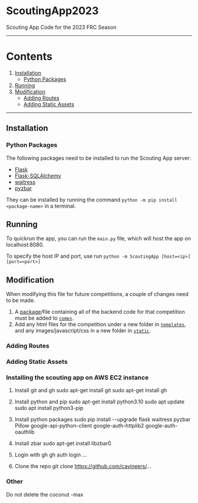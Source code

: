 # ScoutingApp2023
Scouting App Code for the 2023 FRC Season

---
# Contents
1. [Installation](#installation)
   - [Python Packages](#python-packages)
2. [Running](#running)
3. [Modification](#modification)
   - [Adding Routes](#adding-routes)
   - [Adding Static Assets](#adding-static-assets)

---

## Installation
### Python Packages
The following packages need to be installed to run the Scouting App server:
- [Flask](https://pypi.org/project/Flask/)
- [Flask-SQLAlchemy](https://pypi.org/project/Flask-SQLAlchemy/)
- [waitress](https://pypi.org/project/waitress/)
- [pyzbar](https://pypi.org/project/pyzbar/)

They can be installed by running the command `python -m pip install <package-name>` in a terminal.

## Running
To quickrun the app, you can run the `main.py` file, which will host the app on localhost:8080.

To specify the host IP and port, use run `python -m ScoutingApp [host=<ip>] [port=<port>]`

## Modification

When modifying this file for future competitions, a couple of changes need to be made.

1. A [package](https://packaging.python.org/en/latest/tutorials/packaging-projects/)/file containing all of the backend code for that competition must be added to [`comps`](comps).
2. Add any html files for the competition under a new folder in [`templates`](templates), and any images/javascript/css in a new folder in [`static`](static).

### Adding Routes

### Adding Static Assets

### Installing the scouting app on AWS EC2 instance

1. Install git and gh
sudo apt-get install git
sudo apt-get install gh

2. Install python and pip
sudo apt-get install python3.10
sudo apt update
sudo apt install python3-pip

3. Install python packages
sudo pip install --upgrade flask waitress pyzbar Pillow google-api-python-client google-auth-httplib2 google-auth-oauthlib

4. Install zbar
sudo apt-get install libzbar0

5. Login with gh
gh auth login
...

6. Clone the repo
git clone https://github.com/cavineers/...

### Other
Do not delete the coconut -max

